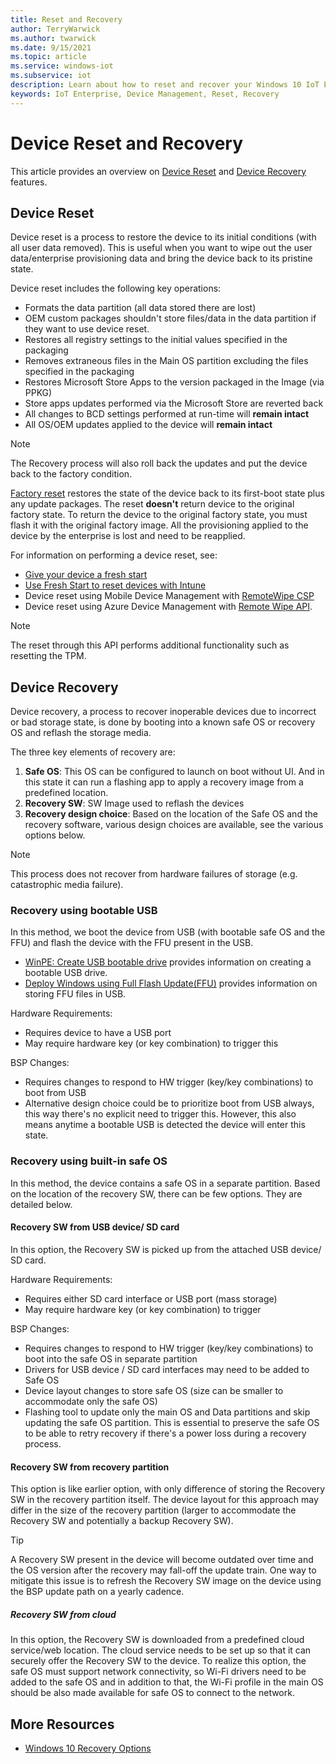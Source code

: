 ```yaml
---
title: Reset and Recovery
author: TerryWarwick
ms.author: twarwick
ms.date: 9/15/2021
ms.topic: article
ms.service: windows-iot
ms.subservice: iot
description: Learn about how to reset and recover your Windows 10 IoT Enterprise.
keywords: IoT Enterprise, Device Management, Reset, Recovery
---
```

# Device Reset and Recovery

This article provides an overview on [Device Reset](#device-reset) and [Device Recovery](#device-recovery) features.

## Device Reset

Device reset is a process to restore the device to its initial conditions (with all user data removed). This is useful when you want to wipe out the user data/enterprise provisioning data and bring the device back to its pristine state.

Device reset includes the following key operations:

* Formats the data partition (all data stored there are lost)
* OEM custom packages shouldn't store files/data in the data partition if they want to use device reset.
* Restores all registry settings to the initial values specified in the packaging
* Removes extraneous files in the Main OS partition excluding the files specified in the packaging
* Restores Microsoft Store Apps to the version packaged in the Image (via PPKG)
* Store apps updates performed via the Microsoft Store are reverted back
* All changes to BCD settings performed at run-time will **remain intact**
* All OS/OEM updates applied to the device will **remain intact**

> [!NOTE]
>
> The Recovery process will also roll back the updates and put the device back to the factory condition.

[Factory reset](https://support.microsoft.com/windows/how-to-refresh-reset-or-restore-your-pc-51391d9a-eb0a-84a7-69e4-c2c1fbceb8dd) restores the state of the device back to its first-boot state plus any update packages. The reset **doesn't** return device to the original factory state. To return the device to the original factory state, you must flash it with the original factory image. All the provisioning applied to the device by the enterprise is lost and need to be reapplied.

For information on performing a device reset, see:

- [Give your device a fresh start](https://support.microsoft.com/windows/give-your-pc-a-fresh-start-0ef73740-b927-549b-b7c9-e6f2b48d275e)
- [Use Fresh Start to reset devices with Intune](/mem/intune/remote-actions/device-fresh-start)
- Device reset using Mobile Device Management with [RemoteWipe CSP](/windows/client-management/mdm/remotewipe-csp)
-  Device reset using Azure Device Management with [Remote Wipe API](https://github.com/ms-iot/iot-core-azure-dm-client/blob/master/docs/remote-wipe.md).

> [!NOTE]
>
> The reset through this API performs additional functionality such as resetting the TPM.

## Device Recovery

Device recovery, a process to recover inoperable devices due to incorrect or bad storage state, is done by booting into a known safe OS or recovery OS and reflash the storage media.

The three key elements of recovery are:

1. **Safe OS**: This OS can be configured to launch on boot without UI. And in this state it can run a flashing app to apply a recovery image from a predefined location.
1. **Recovery SW**: SW Image used to reflash the devices
1. **Recovery design choice**: Based on the location of the Safe OS and the recovery software, various design choices are available, see the various options below.

>[!NOTE]
>
> This process does not recover from hardware failures of storage (e.g. catastrophic media failure).

### Recovery using bootable USB

In this method, we boot the device from USB (with bootable safe OS and the FFU) and flash the device with the FFU present in the USB.

* [WinPE: Create USB bootable drive](/windows-hardware/manufacture/desktop/winpe-create-usb-bootable-drive) provides information on creating a bootable USB drive.
* [Deploy Windows using Full Flash Update(FFU)](/windows-hardware/manufacture/desktop/deploy-windows-using-full-flash-update--ffu) provides information on storing FFU files in USB.

Hardware Requirements:

* Requires device to have a USB port
* May require hardware key (or key combination) to trigger this

BSP Changes:

* Requires changes to respond to HW trigger (key/key combinations) to boot from USB
* Alternative design choice could be to prioritize boot from USB always, this way there's no explicit need to trigger this. However, this also means anytime a bootable USB is detected the device will enter this state.

### Recovery using built-in safe OS

In this method, the device contains a safe OS in a separate partition. Based on the location of the recovery SW, there can be few options. They are detailed below.

#### Recovery SW from USB device/ SD card

In this option, the Recovery SW is picked up from the attached USB device/ SD card.

Hardware Requirements:

* Requires either SD card interface or USB port (mass storage)
* May require hardware key (or key combination) to trigger

BSP Changes:

* Requires changes to respond to HW trigger (key/key combinations) to boot into the safe OS in separate partition
* Drivers for USB device / SD card interfaces may need to be added to Safe OS
* Device layout changes to store safe OS (size can be smaller to accommodate only the safe OS)
* Flashing tool to update only the main OS and Data partitions and skip updating the safe OS partition. This is essential to preserve the safe OS to be able to retry recovery if there's a power loss during a recovery process.

#### Recovery SW from recovery partition

This option is like earlier option, with only difference of storing the Recovery SW in the recovery partition itself. The device layout for this approach may differ in the size of the recovery partition (larger to accommodate the Recovery SW and potentially a backup Recovery SW).

> [!TIP]
>
> A Recovery SW present in the device will become outdated over time and the OS version after the recovery may fall-off the update train. One way to mitigate this issue is to refresh the Recovery SW image on the device using the BSP update path on a yearly cadence.

##### Recovery SW from cloud

In this option, the Recovery SW is downloaded from a predefined cloud service/web location. The cloud service needs to be set up so that it can securely offer the Recovery SW to the device. To realize this option, the safe OS must support network connectivity, so Wi-Fi drivers need to be added to the safe OS and in addition to that, the Wi-Fi profile in the main OS should be also made available for safe OS to connect to the network.

## More Resources

* [Windows 10 Recovery Options](https://support.microsoft.com/windows/recovery-options-in-windows-10-31ce2444-7de3-818c-d626-e3b5a3024da5)
